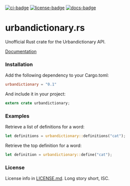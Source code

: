 [![ci-badge][]][ci] [![license-badge][]][license] [![docs-badge][]][docs]

# urbandictionary.rs

Unofficial Rust crate for the Urbandictionary API.

[Documentation][docs]

### Installation

Add the following dependency to your Cargo.toml:

```toml
urbandictionary = "0.1"
```

And include it in your project:

```rust
extern crate urbandictionary;
```

### Examples

Retrieve a list of definitions for a word:

```rust
let definitions = urbandictionary::definitions("cat");
```

Retrieve the top definition for a word:

```rust
let definition = urbandictionary::define("cat");
```

### License

License info in [LICENSE.md]. Long story short, ISC.

[ci]: https://travis-ci.org/zeyla/urbandictionary.rs
[ci-badge]: https://travis-ci.org/zeyla/urbandictionary.svg?branch=master
[docs]: https://docs.rs/crate/urbandictionary
[docs-badge]: https://img.shields.io/badge/docs-online-2020ff.svg
[LICENSE.md]: https://github.com/zeyla/urbandictionary.rs/blob/master/LICENSE.md
[license]: https://opensource.org/licenses/ISC
[license-badge]: https://img.shields.io/badge/license-ISC-blue.svg?style=flat-square
